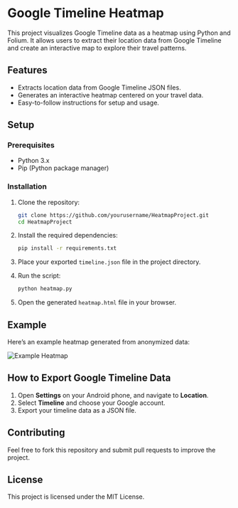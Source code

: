 # Google Timeline Heatmap

This project visualizes Google Timeline data as a heatmap using Python and Folium. It allows users to extract their location data from Google Timeline and create an interactive map to explore their travel patterns.

## Features
- Extracts location data from Google Timeline JSON files.
- Generates an interactive heatmap centered on your travel data.
- Easy-to-follow instructions for setup and usage.

## Setup

### Prerequisites
- Python 3.x
- Pip (Python package manager)

### Installation
1. Clone the repository:
    ```bash
    git clone https://github.com/yourusername/HeatmapProject.git
    cd HeatmapProject
    ```

2. Install the required dependencies:
    ```bash
    pip install -r requirements.txt
    ```

3. Place your exported `timeline.json` file in the project directory.

4. Run the script:
    ```bash
    python heatmap.py
    ```

5. Open the generated `heatmap.html` file in your browser.

## Example
Here’s an example heatmap generated from anonymized data:

![Example Heatmap](heatmap.png)

## How to Export Google Timeline Data
1. Open **Settings** on your Android phone, and navigate to **Location**.
2. Select **Timeline** and choose your Google account.
3. Export your timeline data as a JSON file.

## Contributing
Feel free to fork this repository and submit pull requests to improve the project.

## License
This project is licensed under the MIT License.
